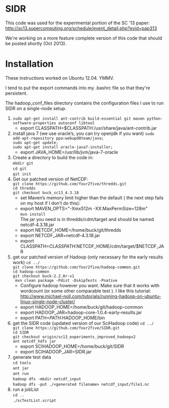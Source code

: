SIDR
====

This code was used for the experimental portion of the SC '13 paper: http://sc13.supercomputing.org/schedule/event_detail.php?evid=pap313

We're working on a more feature complete version of this code that should be posted shortly (Oct 2013).

Installation 
====
These instructions worked on Ubuntu 12.04. YMMV.

I tend to put the export commands into my .bashrc file so that they're persistent.

The hadoop_conf_files directory contains the configuration files I use to run SIDR on a single-node setup. 

1. `sudo apt-get install ant-contrib build-essential git maven python-software-properties autoconf libtool`
    * export CLASSPATH=$CLASSPATH:/usr/share/java/ant-contrib.jar
2. install java 7 (we use oracle’s, you can try openjdk if you want)
    `sudo add-apt-repository ppa:webupd8team/java;`  
    `sudo apt-get update;`   
    `sudo apt-get install oracle-java7-installer;`   
    * export JAVA_HOME=/usr/lib/jvm/java-7-oracle     
3. Create a directory to build the code in:   
    `mkdir git`                                  
    `cd git`   
    `git init`   
4. Get our patched version of NetCDF:   
    `git clone https://github.com/four2five/thredds.git`   
    `cd thredds`   
    `git checkout buck_sc13_4.3.18`   
    * set Maven’s memory limit higher than the default ( the next step fails on my host if I don’t do this):     
    * export MAVEN_OPTS="-Xmx512m -XX:MaxPermSize=128m"   
    `mvn install`    
    The jar you need is in thredds/cdm/target and should be named netcdf-4.3.18.jar   
    * export NETCDF_HOME=/home/buck/git/thredds    
    * export NETCDF_JAR=netcdf-4.3.18.jar    
    * export CLASSPATH=$CLASSPATH:$NETCDF_HOME/cdm/target/$NETCDF_JAR    
5. get our patched version of Hadoop (only necessary for the early results work)
   `cd ../`   
   `git clone https://github.com/four2five/hadoop-common.git`   
   `cd hadoop-common`    
   `git checkout buck-2.2.0r-v1`    
   ` mvn clean package -Pdist -DskipTests -Pnative`    
   * Configure hadoop however you want. Make sure that it works with wordcount (or some other comparable test ). I like this tutorial: http://www.michael-noll.com/tutorials/running-hadoop-on-ubuntu-linux-single-node-cluster/    
    * export HADOOP_HOME=/home/buck/git/hadoop-common    
    * export HADOOP_JAR=hadoop-core-1.0.4-early-results.jar    
    * export PATH=$PATH:$HADOOP_HOME/bin    
6. get the SIDR code (updated version of our SciHadoop code)
   `cd ../`    
   `git clone https://github.com/four2five/SIDR.git`    
   `cd SIDR`     
   `git checkout origin/sc13_experiments_improved_hadoopv2`    
   `ant netcdf_hdfs jar`    
    * export SCIHADOOP_HOME=/home/buck/git/SIDR    
    * export SCIHADOOP_JAR=SIDR.jar    
7. generate test data    
   `cd tools`    
   `ant jar`    
   `ant run`    
   `hadoop dfs -mkdir netcdf_input`    
   `hadoop dfs -put ./<generated filename> netcdf_input/file1.nc`    
8. run a jobList    
   `cd ..`    
   `./scTestList.script`    

